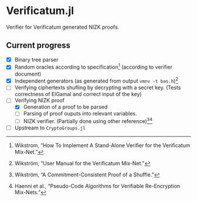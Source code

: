 # Verificatum.jl

Verifier for Verificatum generated NIZK proofs. 

## Current progress

  * [x] Binary tree parser
  * [x] Random oracles according to specification[^1] (according to verifier document)
  * [x] Independent generators (as generated from output `vmnv -t bas.h`)[^3] 
  * [ ] Verifying ciphertexts shufling by decrypting with a secret key. (Tests correctness of ElGamal and correct input of the key)
  * [ ] Verifying NIZK proof
    * [x] Generation of a proof to be parsed
    * [ ] Parsing of proof ouputs into relevant variables.
    * [ ] NIZK verifier. (Partially done using other reference)[^2][^ 4]
  * [ ] Upstream to `CryptoGroups.jl`

[^1]: Wikstrom, “How To Implement A Stand-Alone Veriﬁer for the Veriﬁcatum Mix-Net.”
[^2]: Wikström, “A Commitment-Consistent Proof of a Shuffle.”
[^3]: Wikström, “User Manual for the Verificatum Mix-Net.”
[^4]: Haenni et al., “Pseudo-Code Algorithms for Verifiable Re-Encryption Mix-Nets.”
